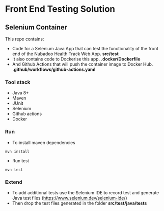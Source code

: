 # Front End Testing Solution

## Selenium Container

This repo contains:
- Code for a Selenium Java App that can test the functionality of the front end of the Nubadoo Health Track Web App. **src/test**
- It also contains code to Dockerise this app. **.docker/Dockerfile**
- And Github Actions that will push the container image to Docker Hub. **.github/workflows/github-actions.yaml**

### Tool stack
* Java 8+
* Maven
* JUnit
* Selenium
* Github actions
* Docker

### Run
* To install maven dependencies

```
mvn install
```

* Run test 

```
mvn test
```

### Extend

- To add additional tests use the Selenium IDE to record test and generate Java test files (https://www.selenium.dev/selenium-ide/)
- Then drop the test files generated in the folder **src/test/java/tests**

